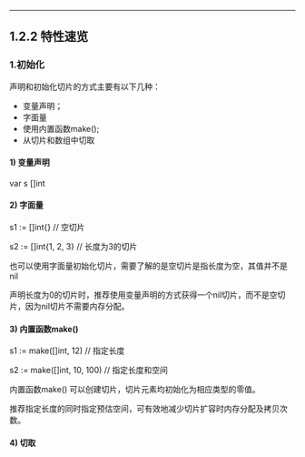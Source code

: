 ---

## 1.2.2 特性速览

### 1.初始化

声明和初始化切片的方式主要有以下几种：

- 变量声明；
- 字面量
- 使用内置函数make();
- 从切片和数组中切取

#### 1) 变量声明

var s []int

#### 2) 字面量

s1 := []int{} 			// 空切片

s2 := []int{1, 2, 3}  // 长度为3的切片

也可以使用字面量初始化切片，需要了解的是空切片是指长度为空，其值并不是nil

声明长度为0的切片时，推荐使用变量声明的方式获得一个nil切片，而不是空切片，因为nil切片不需要内存分配。

#### 3) 内置函数make()

s1 := make([]int, 12) 			// 指定长度

s2 := make([]int, 10, 100)    // 指定长度和空间

内置函数make() 可以创建切片，切片元素均初始化为相应类型的零值。

推荐指定长度的同时指定预估空间，可有效地减少切片扩容时内存分配及拷贝次数。

#### 4) 切取

